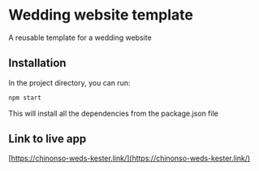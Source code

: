 # Wedding website template

A reusable template for a wedding website

## Installation

In the project directory, you can run:

```bash
npm start
```

This will install all the dependencies from the package.json file

## Link to live app

[https://chinonso-weds-kester.link/](https://chinonso-weds-kester.link/)
